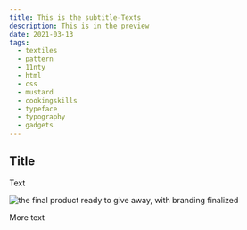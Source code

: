 ```yaml
---
title: This is the subtitle-Texts
description: This is in the preview
date: 2021-03-13
tags:
  - textiles
  - pattern
  - 11nty
  - html
  - css
  - mustard
  - cookingskills
  - typeface
  - typography
  - gadgets
---
```


## Title

Text

![the final product ready to give away, with branding finalized](/images/posts/Senf1000.jpg "Mouse-Over-Text")

More text
